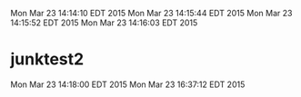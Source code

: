 Mon Mar 23 14:14:10 EDT 2015
Mon Mar 23 14:15:44 EDT 2015
Mon Mar 23 14:15:52 EDT 2015
Mon Mar 23 14:16:03 EDT 2015
# junktest2
Mon Mar 23 14:18:00 EDT 2015
Mon Mar 23 16:37:12 EDT 2015
